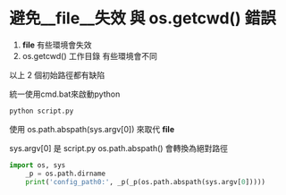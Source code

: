 # 避免__file__失效 與 os.getcwd() 錯誤

1. __file__ 有些環境會失效
2. os.getcwd() 工作目錄 有些環境會不同

以上 2 個初始路徑都有缺陷


統一使用cmd.bat來啟動python
```bat
python script.py
```

使用 os.path.abspath(sys.argv[0]) 來取代 __file__

sys.argv[0] 是 script.py
os.path.abspath() 會轉換為絕對路徑

```py
import os, sys
    _p = os.path.dirname
    print('config_path0:', _p(_p(os.path.abspath(sys.argv[0]))))
```

